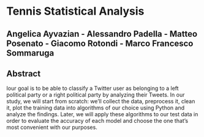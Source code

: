 # Tennis Statistical Analysis


## Angelica Ayvazian - Alessandro Padella - Matteo Posenato - Giacomo Rotondi - Marco Francesco Sommaruga 


## Abstract
Iour goal is to be able to classify a Twitter user as belonging to a left political party or a right political party by analyzing their Tweets. In our study, we will start from scratch: we’ll collect the data, preprocess it, clean it, plot the training data into algorithms of our choice using Python and analyze the findings. Later, we will apply these algorithms to our test data in order to evaluate the accuracy of each model and choose the one that’s most convenient with our purposes.
